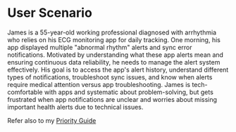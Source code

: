 # User Scenario 

James is a 55-year-old working professional diagnosed with arrhythmia who relies on his ECG monitoring app for daily tracking. One morning, his app displayed multiple "abnormal rhythm" alerts and sync error notifications. Motivated by understanding what these app alerts mean and ensuring continuous data reliability, he needs to manage the alert system effectively. His goal is to access the app's alert history, understand different types of notifications, troubleshoot sync issues, and know when alerts require medical attention versus app troubleshooting. James is tech-comfortable with apps and systematic about problem-solving, but gets frustrated when app notifications are unclear and worries about missing important health alerts due to technical issues.

Refer also to my [Priority Guide](./assets/docs/Procedure%20Ideation--Chowdhury.pdf)